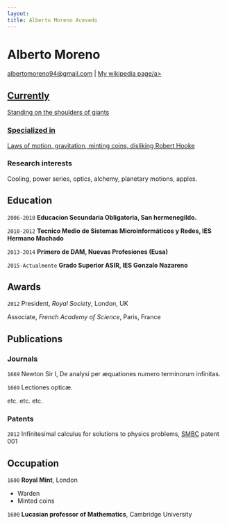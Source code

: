 ```yaml
---
layout: 
title: Alberto Moreno Acevedo
---
```

# Alberto Moreno
<div id="webaddress">
<a href="ejemplocorreo@gmail.com">albertomoreno94@gmail.com</a>
| <a href="http://en.wikipedia.org/wiki/Isaac_Newton">My wikipedia page/a>
</div>


## Currently

Standing on the shoulders of giants

### Specialized in

Laws of motion, gravitation, minting coins, disliking [Robert Hooke](http://en.wikipedia.org/wiki/Robert_Hooke)


### Research interests

Cooling, power series, optics, alchemy, planetary motions, apples.


## Education

`2006-2010`
__Educacion Secundaria Obligatoria, San hermenegildo.__

`2010-2012`
__Tecnico Medio de Sistemas Microinformáticos y Redes, IES Hermano Machado__

`2013-2014`
__Primero de DAM, Nuevas Profesiones (Eusa)__

`2015-Actualmente`
__Grado Superior ASIR, IES Gonzalo Nazareno__



## Awards

`2012`
President, *Royal Society*, London, UK

Associate, *French Academy of Science*, Paris, France



## Publications

<!-- A list is also available [online](http://scholar.google.co.uk/citations?user=LTOTl0YAAAAJ) -->

### Journals

`1669`
Newton Sir I, De analysi per æquationes numero terminorum infinitas. 

`1669`
Lectiones opticæ.

etc. etc. etc.

### Patents

`2012`
Infinitesimal calculus for solutions to physics problems, [SMBC](http://www.techdirt.com/articles/20121011/09312820678/if-patents-had-been-around-time-newton.shtml) patent 001


## Occupation

`1600`
__Royal Mint__, London

- Warden
- Minted coins

`1600`
__Lucasian professor of Mathematics__, Cambridge University



<!-- ### Footer

Last updated: May 2013 -->


